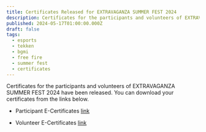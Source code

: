 ```yaml
---
title: Certificates Released for EXTRAVAGANZA SUMMER FEST 2024
description: Certificates for the participants and volunteers of EXTRAVAGANZA SUMMER FEST 2024 have been released. You can download your certificates from the links below.
published: 2024-05-17T01:00:00.000Z
draft: false
tags:
  - esports
  - tekken
  - bgmi
  - free fire
  - summer fest
  - certificates
---
```


Certificates for the participants and volunteers of EXTRAVAGANZA SUMMER FEST
2024 have been released. You can download your certificates from the links
below.

- Participant E-Certificates
  [link](https://drive.google.com/drive/folders/1EfoccLO4AR1xtcD30FOfj6w5gqMGuseZ?usp=sharing)

- Volunteer E-Certificates
  [link](https://drive.google.com/drive/folders/1zdb4ly5FsgrGg_QsBMI6rNCxI65nsMsy?usp=drive_link)
